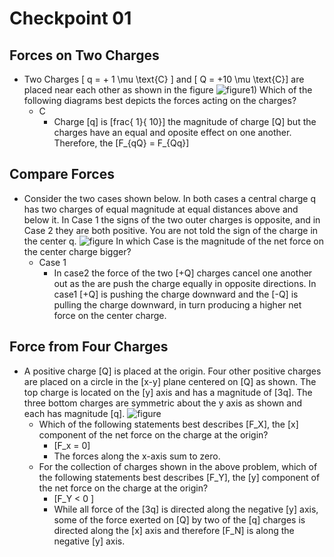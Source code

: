 # Checkpoint 01

## Forces on Two Charges
* Two Charges \[ q = + 1 \mu \text{C} \] and \[ Q = +10 \mu \text{C}\] are placed near each other as shown in the figure ![figure](https://dl.dropbox.com/u/11444220/00/Screen%20Shot%202012-06-10%20at%2010.04.03%20PM.png)1) Which of the following diagrams best depicts the forces acting on the charges?
   * C
       * Charge \[q\] is \[frac{ 1}{ 10}\] the magnitude of charge \[Q\] but the charges have an equal and oposite effect on one another.  Therefore, the \[F_{qQ} = F_{Qq}\]

## Compare Forces
* Consider the two cases shown below. In both cases a central charge q has two charges of equal magnitude at equal distances above and below it. In Case 1 the signs of the two outer charges is opposite, and in Case 2 they are both positive. You are not told the sign of the charge in the center q.  ![figure](https://dl.dropbox.com/u/11444220/00/Screen%20Shot%202012-06-11%20at%202.14.27%20AM.png)   In which Case is the magnitude of the net force on the center charge bigger?
   * Case 1
       * In case2 the force of the two \[+Q\] charges cancel one another out as the are push the charge equally in opposite directions.  In case1 \[+Q\] is pushing the charge downward and the \[-Q\] is pulling the charge downward, in turn producing a higher net force on the center charge.

## Force from Four Charges
* A positive charge \[Q\] is placed at the origin. Four other positive charges are placed on a circle in the \[x-y\] plane centered on \[Q\] as shown. The top charge is located on the \[y\] axis and has a magnitude of \[3q\]. The three bottom charges are symmetric about the y axis as shown and each has magnitude \[q\]. ![figure](https://dl.dropbox.com/u/11444220/00/Screen%20Shot%202012-06-11%20at%202.22.49%20AM.png)
   * Which of the following statements best describes \[F_X\], the \[x\] component of the net force on the charge at the origin?
       * \[F_x = 0\]
       * The forces along the x-axis sum to zero.
   * For the collection of charges shown in the above problem, which of the following statements best describes \[F_Y\], the \[y\] component of the net force on the charge at the origin?
       * \[F_Y < 0 \]
       * While all force of the \[3q\] is directed along the negative \[y\] axis, some of the force exerted on \[Q\] by two of the \[q\] charges is directed along the \[x\] axis and therefore \[F_N\] is along the negative \[y\] axis.